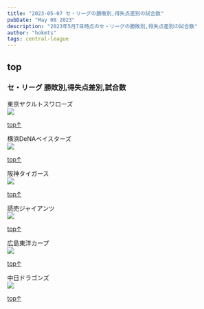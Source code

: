 ```yaml
---
title: "2023-05-07 セ・リーグの勝敗別,得失点差別の試合数"
pubDate: "May 08 2023"
description: "2023年5月7日時点のセ・リーグの勝敗別,得失点差別の試合数"
author: "hokmts"
tags: central-league
---
```


## top

### セ・リーグ 勝敗別,得失点差別,試合数

東京ヤクルトスワローズ
<img src="/2023score02_files/figure-markdown_strict/2023_Team_Stats1-1.png" style="display: block; margin: auto;" />

[top↑](#top)

横浜DeNAベイスターズ
<img src="/2023score02_files/figure-markdown_strict/2023_Team_Stats2-1.png" style="display: block; margin: auto;" />

[top↑](#top)

阪神タイガース
<img src="/2023score02_files/figure-markdown_strict/2023_Team_Stats3-1.png" style="display: block; margin: auto;" />

[top↑](#top)

読売ジャイアンツ
<img src="/2023score02_files/figure-markdown_strict/2023_Team_Stats4-1.png" style="display: block; margin: auto;" />

[top↑](#top)

広島東洋カープ
<img src="/2023score02_files/figure-markdown_strict/2023_Team_Stats5-1.png" style="display: block; margin: auto;" />

[top↑](#top)

中日ドラゴンズ
<img src="/2023score02_files/figure-markdown_strict/2023_Team_Stats6-1.png" style="display: block; margin: auto;" />

[top↑](#top)
